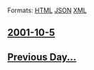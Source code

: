 
Formats: [HTML](2001/10/5/index.html)  [JSON](2001/10/5/index.json)  [XML](2001/10/5/index.xml)  

## [2001-10-5](/news/2001/10/5/index.md)

## [Previous Day...](/news/2001/10/4/index.md)

